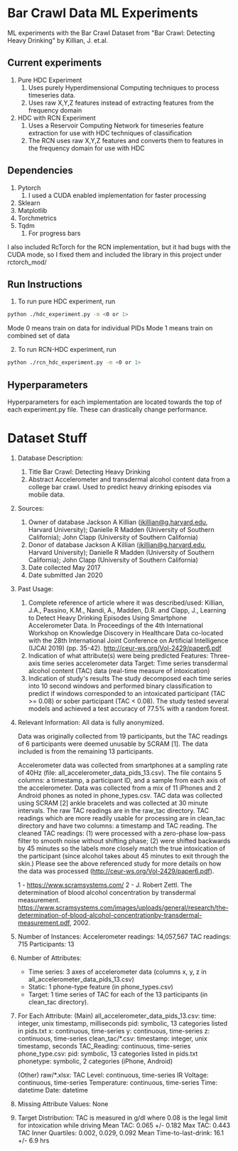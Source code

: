 # Bar Crawl Data ML Experiments
ML experiments with the Bar Crawl Dataset from "Bar Crawl: Detecting Heavy Drinking" by Killian, J. et.al.

## Current experiments
1. Pure HDC Experiment
    1. Uses purely Hyperdimensional Computing techniques to process timeseries data.
    2. Uses raw X,Y,Z features instead of extracting features from the frequency domain
2. HDC with RCN Experiment
    1. Uses a Reservoir Computing Network for timeseries feature extraction for use with HDC techniques of classification
    2. The RCN uses raw X,Y,Z features and converts them to features in the frequency domain for use with HDC

## Dependencies
1. Pytorch
    1. I used a CUDA enabled implementation for faster processing
2. Sklearn
3. Matplotlib
4. Torchmetrics
5. Tqdm
    1. For progress bars

I also included RcTorch for the RCN implementation, but it had bugs with the CUDA mode, so 
I fixed them and included the library in this project under rctorch_mod/

## Run Instructions
1. To run pure HDC experiment, run
```bash
python ./hdc_experiment.py -m <0 or 1>
```
Mode 0 means train on data for individual PIDs
Mode 1 means train on combined set of data

2. To run RCN-HDC experiment, run
```bash
python ./rcn_hdc_experiment.py -m <0 or 1>
```

## Hyperparameters
Hyperparameters for each implementation are located towards the top of each experiment.py file. 
These can drastically change performance.


# Dataset Stuff
1. Database Description:
    1. Title
        Bar Crawl: Detecting Heavy Drinking
    2. Abstract
        Accelerometer and transdermal alcohol content data from a college bar crawl. Used to predict heavy drinking episodes via mobile data.

2. Sources:
   1. Owner of database
       Jackson A Killian (jkillian@g.harvard.edu, Harvard University); Danielle R Madden (University of Southern California); John Clapp (University of Southern California)
   2. Donor of database
       Jackson A Killian (jkillian@g.harvard.edu, Harvard University); Danielle R Madden (University of Southern California); John Clapp (University of Southern California)
   3. Date collected
       May 2017
   4. Date submitted
       Jan 2020

3. Past Usage:
   1. Complete reference of article where it was described/used: 
       Killian, J.A., Passino, K.M., Nandi, A., Madden, D.R. and Clapp, J., Learning to Detect Heavy Drinking Episodes Using Smartphone Accelerometer Data. In Proceedings of the 4th International Workshop on Knowledge Discovery in Healthcare Data co-located with the 28th International Joint Conference on Artificial Intelligence (IJCAI 2019) (pp. 35-42). http://ceur-ws.org/Vol-2429/paper6.pdf
   2. Indication of what attribute(s) were being predicted
       Features: Three-axis time series accelerometer data
       Target: Time series transdermal alcohol content (TAC) data (real-time measure of intoxication)
   3. Indication of study's results
       The study decomposed each time series into 10 second windows and performed binary classification to predict if windows corresponded to an intoxicated participant (TAC >= 0.08) or sober participant (TAC < 0.08). The study tested several models and achieved a test accuracy of 77.5% with a random forest.

4. Relevant Information:
    All data is fully anonymized.

    Data was originally collected from 19 participants, but the TAC readings of 6 participants were deemed unusable by SCRAM [1]. The data included is from the remaining 13 participants.
   
    Accelerometer data was collected from smartphones at a sampling rate of 40Hz (file: all_accelerometer_data_pids_13.csv). The file contains 5 columns: a timestamp, a participant ID, and a sample from each axis of the accelerometer. Data was collected from a mix of 11 iPhones and 2 Android phones as noted in phone_types.csv. TAC data was collected using SCRAM [2] ankle bracelets and was collected at 30 minute intervals. The raw TAC readings are in the raw_tac directory. TAC readings which are more readily usable for processing are in clean_tac directory and have two columns: a timestamp and TAC reading. The cleaned TAC readings: (1) were processed with a zero-phase low-pass filter to smooth noise without shifting phase; (2) were shifted backwards by 45 minutes so the labels more closely match the true intoxication of the participant (since alcohol takes about 45 minutes to exit through the skin.) Please see the above referenced study for more details on how the data was processed (http://ceur-ws.org/Vol-2429/paper6.pdf).

    1 - https://www.scramsystems.com/
    2 - J. Robert Zettl. The determination of blood alcohol concentration by transdermal measurement. https://www.scramsystems.com/images/uploads/general/research/the-determination-of-blood-alcohol-concentrationby-transdermal-measurement.pdf, 2002.

5. Number of Instances:
    Accelerometer readings: 14,057,567
    TAC readings: 715
    Participants: 13

6. Number of Attributes:
    - Time series: 3 axes of accelerometer data (columns x, y, z in all_accelerometer_data_pids_13.csv)
    - Static: 1 phone-type feature (in phone_types.csv)
    - Target: 1 time series of TAC for each of the 13 participants (in clean_tac directory).

7. For Each Attribute:
    (Main)
    all_accelerometer_data_pids_13.csv:
        time: integer, unix timestamp, milliseconds
        pid: symbolic, 13 categories listed in pids.txt 
        x: continuous, time-series
        y: continuous, time-series
        z: continuous, time-series
    clean_tac/*.csv:
        timestamp: integer, unix timestamp, seconds
        TAC_Reading: continuous, time-series
    phone_type.csv:
        pid: symbolic, 13 categories listed in pids.txt 
        phonetype: symbolic, 2 categories (iPhone, Android)
    
    (Other)
    raw/*.xlsx:
        TAC Level: continuous, time-series
        IR Voltage: continuous, time-series
        Temperature: continuous, time-series
        Time: datetime
        Date: datetime

8. Missing Attribute Values:
None

9. Target Distribution:
    TAC is measured in g/dl where 0.08 is the legal limit for intoxication while driving
    Mean TAC: 0.065 +/- 0.182
    Max TAC: 0.443
    TAC Inner Quartiles: 0.002, 0.029, 0.092
    Mean Time-to-last-drink: 16.1 +/- 6.9 hrs
